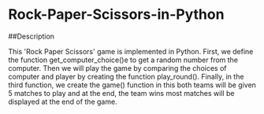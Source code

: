 # Rock-Paper-Scissors-in-Python

##Description

This 'Rock Paper Scissors' game is implemented in Python. First, we define the function get_computer_choice()e to get a random number from the computer. Then we will play the game by comparing the choices of computer and player by creating the function play_round(). Finally, in the third function, we create the game() function in this both teams will be given 5 matches to play and at the end, the team wins most matches will be displayed at the end of the game.